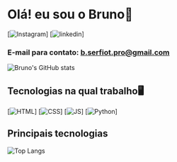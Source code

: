 # Olá! eu sou o Bruno👋

[![Instagram](https://img.shields.io/badge/Instagram-E4405F?style=for-the-badge&logo=instagram&logoColor=white)] [![linkedin](https://img.shields.io/badge/LinkedIn-0077B5?style=for-the-badge&logo=linkedin&logoColor=white)]

### E-mail para contato: b.serfiot.pro@gmail.com

![Bruno's GitHub stats](https://github-readme-stats.vercel.app/api?username=DevSerfiot&show_icons=true&theme=dark)

## Tecnologias na qual trabalho🖥️

[![HTML](https://img.shields.io/badge/HTML5-E34F26?style=for-the-badge&logo=html5&logoColor=white)]
[![CSS](https://img.shields.io/badge/CSS-5900ff?&style=for-the-badge&logo=css3&logoColor=white
)]
[![JS](https://img.shields.io/badge/JavaScript-F7DF1E?style=for-the-badge&logo=javascript&logoColor=black
)]
[![Python](https://img.shields.io/badge/Python-3776AB?style=for-the-badge&logo=python&logoColor=white
)]

## Principais tecnologias
![Top Langs](https://github-readme-stats.vercel.app/api/top-langs/?username=DevSerfiot&hide_progress=true)
